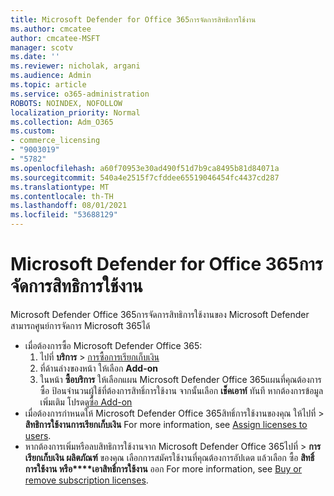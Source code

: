 ```yaml
---
title: Microsoft Defender for Office 365การจัดการสิทธิการใช้งาน
ms.author: cmcatee
author: cmcatee-MSFT
manager: scotv
ms.date: ''
ms.reviewer: nicholak, argani
ms.audience: Admin
ms.topic: article
ms.service: o365-administration
ROBOTS: NOINDEX, NOFOLLOW
localization_priority: Normal
ms.collection: Adm_O365
ms.custom:
- commerce_licensing
- "9003019"
- "5782"
ms.openlocfilehash: a60f70953e30ad490f51d7b9ca8495b81d84071a
ms.sourcegitcommit: 540a4e2515f7cfddee65519046454fc4437cd287
ms.translationtype: MT
ms.contentlocale: th-TH
ms.lasthandoff: 08/01/2021
ms.locfileid: "53688129"
---
```

# <a name="microsoft-defender-for-office-365-license-management"></a>Microsoft Defender for Office 365การจัดการสิทธิการใช้งาน

Microsoft Defender Office 365การจัดการสิทธิการใช้งานของ Microsoft Defender สามารถศูนย์การจัดการ Microsoft 365ได้

- เมื่อต้องการซื้อ Microsoft Defender Office 365:
    1. ไปที่ **บริการ**  >  [การซื้อการเรียกเก็บเงิน](https://go.microsoft.com/fwlink/p/?linkid=868433)
    2. ที่ด้านล่างของหน้า ให้เลือก **Add-on**
    3. ในหน้า **ซื้อบริการ** ให้เลือกแผน Microsoft Defender Office 365แผนที่คุณต้องการซื้อ ป้อนจํานวนผู้ใช้ที่ต้องการสิทธิ์การใช้งาน จากนั้นเลือก **เช็คเอาท์** ทันที หากต้องการข้อมูลเพิ่มเติม โปรดดู[ซื้อ Add-on](/microsoft-365/commerce/buy-or-edit-an-add-on)
- เมื่อต้องการกําหนดให้ Microsoft Defender Office 365สิทธิ์การใช้งานของคุณ ให้ไปที่  >  **สิทธิการใช้งานการเรียกเก็บเงิน** For more information, see [Assign licenses to users](/microsoft-365/admin/manage/assign-licenses-to-users).
- หากต้องการเพิ่มหรือลบสิทธิการใช้งานจาก Microsoft Defender Office 365ไปที่  >  **การเรียกเก็บเงิน ผลิตภัณฑ์** ของคุณ เลือกการสมัครใช้งานที่คุณต้องการอัปเดต แล้วเลือก ซื้อ **สิทธิ์การใช้งาน หรือ****เอาสิทธิ์การใช้งาน** ออก For more information, see [Buy or remove subscription licenses](/microsoft-365/commerce/licenses/buy-licenses).